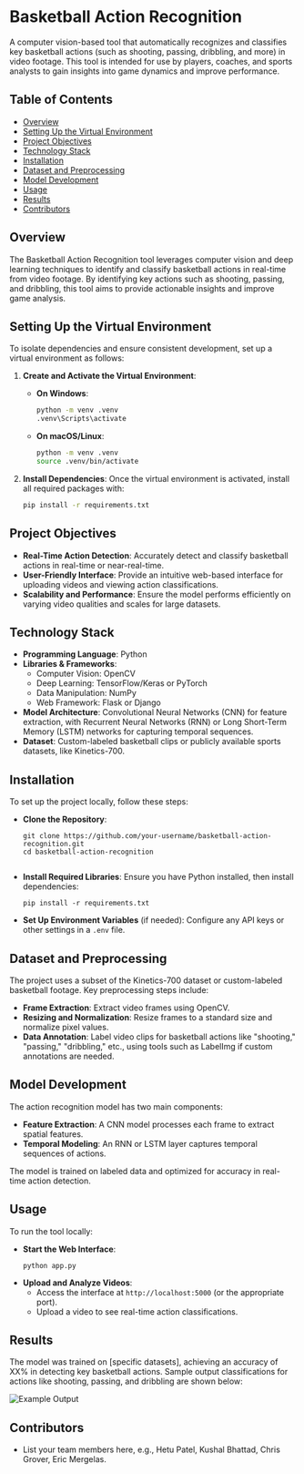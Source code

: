 <h1>Basketball Action Recognition</h1>

<p>A computer vision-based tool that automatically recognizes and classifies key basketball actions (such as shooting, passing, dribbling, and more) in video footage. This tool is intended for use by players, coaches, and sports analysts to gain insights into game dynamics and improve performance.</p>

<h2>Table of Contents</h2>
<ul>
  <li><a href="#overview">Overview</a></li>
  <li><a href="#setting-up-the-virtual-environment">Setting Up the Virtual Environment</a></li>
  <li><a href="#project-objectives">Project Objectives</a></li>
  <li><a href="#technology-stack">Technology Stack</a></li>
  <li><a href="#installation">Installation</a></li>
  <li><a href="#dataset-and-preprocessing">Dataset and Preprocessing</a></li>
  <li><a href="#model-development">Model Development</a></li>
  <li><a href="#usage">Usage</a></li>
  <li><a href="#results">Results</a></li>
  <li><a href="#contributors">Contributors</a></li>
</ul>

<h2 id="overview">Overview</h2>
<p>The Basketball Action Recognition tool leverages computer vision and deep learning techniques to identify and classify basketball actions in real-time from video footage. By identifying key actions such as shooting, passing, and dribbling, this tool aims to provide actionable insights and improve game analysis.</p>

<h2 id="setting-up-the-virtual-environment">Setting Up the Virtual Environment</h2>
<p>To isolate dependencies and ensure consistent development, set up a virtual environment as follows:</p>

1. **Create and Activate the Virtual Environment**:

   - **On Windows**:
     ```sh
     python -m venv .venv
     .venv\Scripts\activate
     ```

   - **On macOS/Linux**:
     ```sh
     python -m venv .venv
     source .venv/bin/activate
     ```

2. **Install Dependencies**:
   Once the virtual environment is activated, install all required packages with:
   ```sh
   pip install -r requirements.txt

<h2 id="project-objectives">Project Objectives</h2>
<ul>
  <li><strong>Real-Time Action Detection</strong>: Accurately detect and classify basketball actions in real-time or near-real-time.</li>
  <li><strong>User-Friendly Interface</strong>: Provide an intuitive web-based interface for uploading videos and viewing action classifications.</li>
  <li><strong>Scalability and Performance</strong>: Ensure the model performs efficiently on varying video qualities and scales for large datasets.</li>
</ul>

<h2 id="technology-stack">Technology Stack</h2>
<ul>
  <li><strong>Programming Language</strong>: Python</li>
  <li><strong>Libraries & Frameworks</strong>:
    <ul>
      <li>Computer Vision: OpenCV</li>
      <li>Deep Learning: TensorFlow/Keras or PyTorch</li>
      <li>Data Manipulation: NumPy</li>
      <li>Web Framework: Flask or Django</li>
    </ul>
  </li>
  <li><strong>Model Architecture</strong>: Convolutional Neural Networks (CNN) for feature extraction, with Recurrent Neural Networks (RNN) or Long Short-Term Memory (LSTM) networks for capturing temporal sequences.</li>
  <li><strong>Dataset</strong>: Custom-labeled basketball clips or publicly available sports datasets, like Kinetics-700.</li>
</ul>

<h2 id="installation">Installation</h2>
<p>To set up the project locally, follow these steps:</p>
<ul>
  <li><strong>Clone the Repository</strong>:</li>
  <pre><code>git clone https://github.com/your-username/basketball-action-recognition.git
cd basketball-action-recognition
  </code></pre>
  <li><strong>Install Required Libraries</strong>: Ensure you have Python installed, then install dependencies:</li>
  <pre><code>pip install -r requirements.txt</code></pre>
  <li><strong>Set Up Environment Variables</strong> (if needed): Configure any API keys or other settings in a <code>.env</code> file.</li>
</ul>

<h2 id="dataset-and-preprocessing">Dataset and Preprocessing</h2>
<p>The project uses a subset of the Kinetics-700 dataset or custom-labeled basketball footage. Key preprocessing steps include:</p>
<ul>
  <li><strong>Frame Extraction</strong>: Extract video frames using OpenCV.</li>
  <li><strong>Resizing and Normalization</strong>: Resize frames to a standard size and normalize pixel values.</li>
  <li><strong>Data Annotation</strong>: Label video clips for basketball actions like "shooting," "passing," "dribbling," etc., using tools such as LabelImg if custom annotations are needed.</li>
</ul>

<h2 id="model-development">Model Development</h2>
<p>The action recognition model has two main components:</p>
<ul>
  <li><strong>Feature Extraction</strong>: A CNN model processes each frame to extract spatial features.</li>
  <li><strong>Temporal Modeling</strong>: An RNN or LSTM layer captures temporal sequences of actions.</li>
</ul>
<p>The model is trained on labeled data and optimized for accuracy in real-time action detection.</p>

<h2 id="usage">Usage</h2>
<p>To run the tool locally:</p>
<ul>
  <li><strong>Start the Web Interface</strong>:</li>
  <pre><code>python app.py</code></pre>
  <li><strong>Upload and Analyze Videos</strong>:
    <ul>
      <li>Access the interface at <code>http://localhost:5000</code> (or the appropriate port).</li>
      <li>Upload a video to see real-time action classifications.</li>
    </ul>
  </li>
</ul>

<h2 id="results">Results</h2>
<p>The model was trained on [specific datasets], achieving an accuracy of XX% in detecting key basketball actions. Sample output classifications for actions like shooting, passing, and dribbling are shown below:</p>
<p><img src="path/to/example_output.png" alt="Example Output"></p>

<h2 id="contributors">Contributors</h2>
<ul>
  <li>List your team members here, e.g., Hetu Patel, Kushal Bhattad, Chris Grover, Eric Mergelas.</li>
</ul>